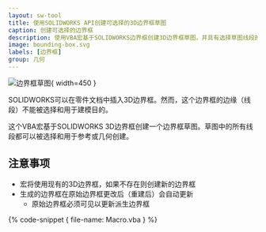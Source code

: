```yaml
---
layout: sw-tool
title: 使用SOLIDWORKS API创建可选择的3D边界框草图
caption: 创建可选择的边界框
description: 使用VBA宏基于SOLIDWORKS边界框创建3D边界框草图，并具有选择草图线段的功能
image: bounding-box.svg
labels: [边界框]
group: 几何
---
```

![边界框草图](bounding-box-sketch.png){ width=450 }

SOLIDWORKS可以在零件文档中插入3D边界框。然而，这个边界框的边缘（线段）不能被选择和用于建模目的。

这个VBA宏基于SOLIDWORKS 3D边界框创建一个边界框草图。草图中的所有线段都可以被选择和用于参考或几何创建。

## 注意事项

* 宏将使用现有的3D边界框，如果不存在则创建新的边界框
* 生成的边界框在原始边界框更改后（重建后）会自动更新
    * 原始边界框必须可见以更新派生边界框

{% code-snippet { file-name: Macro.vba } %}